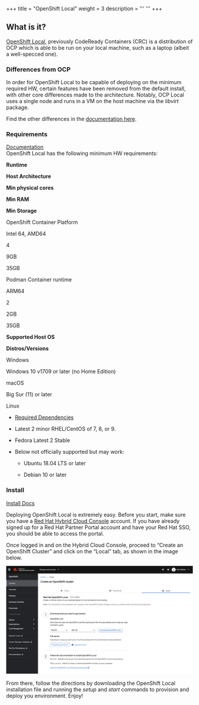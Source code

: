 +++
title = "OpenShift Local"
weight = 3
description = '''
'''
+++

What is it?
-----------

[OpenShift Local](https://developers.redhat.com/products/openshift-local/overview), previously CodeReady Containers (CRC) is a distribution of OCP which is able to be run on your local machine, such as a laptop (albeit a well-specced one).

### Differences from OCP

In order for OpenShift Local to be capable of deploying on the minimum required HW, certain features have been removed from the default install, with other core differences made to the architecture. Notably, OCP Local uses a single node and runs in a VM on the host machine via the _libvirt_ package.

Find the other differences in the [documentation here](https://access.redhat.com/documentation/en-us/red_hat_openshift_local/2.5/html/getting_started_guide/introducing_gsg#differences-from-production-openshift-install_gsg).

### Requirements

[Documentation](https://access.redhat.com/documentation/en-us/red_hat_openshift_local/2.5/html/getting_started_guide/installation_gsg)  
OpenShift Local has the following minimum HW requirements:

**Runtime**

**Host Architecture**

**Min physical cores**

**Min RAM**

**Min Storage**

OpenShift Container Platform

Intel 64, AMD64

4

9GB

35GB

Podman Container runtime

ARM64

2

2GB

35GB

**Supported Host OS**

**Distros/Versions**

Windows

Windows 10 v1709 or later (no Home Edition)

macOS

Big Sur (11) or later

Linux

*   [Required Dependencies](https://access.redhat.com/documentation/en-us/red_hat_codeready_containers/2.5/html-single/getting_started_guide/#required-software-packages_gsg)
    
*   Latest 2 minor RHEL/CentOS of 7, 8, or 9.
    
*   Fedora Latest 2 Stable
    
*   Below not officially supported but may work:
    
    *   Ubuntu 18.04 LTS or later
        
    *   Debian 10 or later
        

### Install

[Install Docs](https://access.redhat.com/documentation/en-us/red_hat_openshift_local/2.5/html/getting_started_guide/installation_gsg#installing_gsg)

Deploying OpenShift Local is extremely easy. Before you start, make sure you have a [Red Hat Hybrid Cloud Console](https://console.redhat.com/) account. If you have already signed up for a Red Hat Partner Portal account and have your Red Hat SSO, you should be able to access the portal.

Once logged in and on the Hybrid Cloud Console, proceed to “Create an OpenShift Cluster” and click on the “Local” tab, as shown in the image below.

![](./openshift-local-install.png)

From there, follow the directions by downloading the OpenShift Local installation file and running the _setup_ and _start_ commands to provision and deploy you environment. Enjoy!